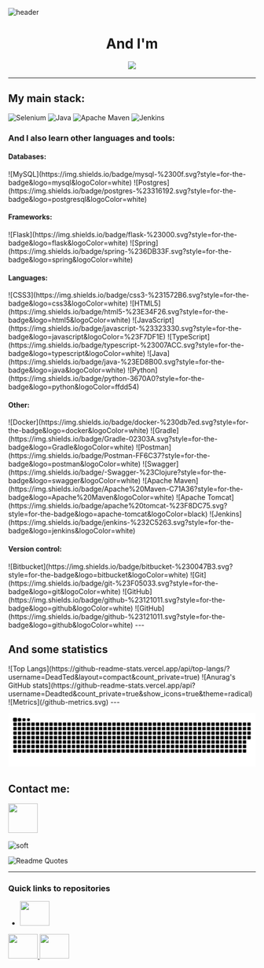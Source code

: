 ![header](https://capsule-render.vercel.app/api?type=waving&color=gradient&height=256&section=header&text=Hello%20World!&fontSize=75&animation=fadeIn&fontAlignY=38&desc=Welcome%20to%20my%20GitHub%20profile!%20Put%20stars,%20fork%20and%20contribute!&descAlignY=51&descAlign=62)
<h1 align="center">And I'm </h1>
<p align="center">
    <img src="https://readme-typing-svg.herokuapp.com?font=IBM+Plex+Mono&pause=1000&color=38F75C&background=000000F8&center=true&vCenter=true&width=460&height=40&lines=Automation+Quality+Assurance+Engineer"/></h1>
</p>

---
<h2>My main stack:</h2>

![Selenium](https://img.shields.io/badge/-selenium-%43B02A?style=for-the-badge&logo=selenium&logoColor=white) 
![Java](https://img.shields.io/badge/java-%23ED8B00.svg?style=for-the-badge&logo=java&logoColor=white) 
![Apache Maven](https://img.shields.io/badge/Apache%20Maven-C71A36?style=for-the-badge&logo=Apache%20Maven&logoColor=white) 
![Jenkins](https://img.shields.io/badge/jenkins-%232C5263.svg?style=for-the-badge&logo=jenkins&logoColor=white) 

<h3> And I also learn other languages and tools:</h3>

<h4>Databases:</h4>
![MySQL](https://img.shields.io/badge/mysql-%2300f.svg?style=for-the-badge&logo=mysql&logoColor=white) 
![Postgres](https://img.shields.io/badge/postgres-%23316192.svg?style=for-the-badge&logo=postgresql&logoColor=white) 

<h4>Frameworks:</h3>
![Flask](https://img.shields.io/badge/flask-%23000.svg?style=for-the-badge&logo=flask&logoColor=white) 
![Spring](https://img.shields.io/badge/spring-%236DB33F.svg?style=for-the-badge&logo=spring&logoColor=white) 

<h4>Languages:</h4>
![CSS3](https://img.shields.io/badge/css3-%231572B6.svg?style=for-the-badge&logo=css3&logoColor=white) 
![HTML5](https://img.shields.io/badge/html5-%23E34F26.svg?style=for-the-badge&logo=html5&logoColor=white) 
![JavaScript](https://img.shields.io/badge/javascript-%23323330.svg?style=for-the-badge&logo=javascript&logoColor=%23F7DF1E) 
![TypeScript](https://img.shields.io/badge/typescript-%23007ACC.svg?style=for-the-badge&logo=typescript&logoColor=white) 
![Java](https://img.shields.io/badge/java-%23ED8B00.svg?style=for-the-badge&logo=java&logoColor=white) 
![Python](https://img.shields.io/badge/python-3670A0?style=for-the-badge&logo=python&logoColor=ffdd54) 

<h4>Other:</h4>
![Docker](https://img.shields.io/badge/docker-%230db7ed.svg?style=for-the-badge&logo=docker&logoColor=white) 
![Gradle](https://img.shields.io/badge/Gradle-02303A.svg?style=for-the-badge&logo=Gradle&logoColor=white) 
![Postman](https://img.shields.io/badge/Postman-FF6C37?style=for-the-badge&logo=postman&logoColor=white) 
![Swagger](https://img.shields.io/badge/-Swagger-%23Clojure?style=for-the-badge&logo=swagger&logoColor=white) 
![Apache Maven](https://img.shields.io/badge/Apache%20Maven-C71A36?style=for-the-badge&logo=Apache%20Maven&logoColor=white) 
![Apache Tomcat](https://img.shields.io/badge/apache%20tomcat-%23F8DC75.svg?style=for-the-badge&logo=apache-tomcat&logoColor=black) 
![Jenkins](https://img.shields.io/badge/jenkins-%232C5263.svg?style=for-the-badge&logo=jenkins&logoColor=white) 

<h4>Version control:</h4>
![Bitbucket](https://img.shields.io/badge/bitbucket-%230047B3.svg?style=for-the-badge&logo=bitbucket&logoColor=white) 
![Git](https://img.shields.io/badge/git-%23F05033.svg?style=for-the-badge&logo=git&logoColor=white) 
![GitHub](https://img.shields.io/badge/github-%23121011.svg?style=for-the-badge&logo=github&logoColor=white) 
![GitHub](https://img.shields.io/badge/github-%23121011.svg?style=for-the-badge&logo=github&logoColor=white) 
---
<h2>And some statistics</h2>
![Top Langs](https://github-readme-stats.vercel.app/api/top-langs/?username=DeadTed&layout=compact&count_private=true) 
![Anurag's GitHub stats](https://github-readme-stats.vercel.app/api?username=Deadted&count_private=true&show_icons=true&theme=radical) 
![Metrics](/github-metrics.svg) 
---

![github contribution grid snake animation](https://raw.githubusercontent.com/teuchezh/teuchezh/output/github-contribution-grid-snake-dark.svg#gh-dark-mode-only) 

<h2>Contact me:</h2>
<a href="https://www.linkedin.com/in/yauheni-minchanka-178067149/">
<img src="https://cdn.jsdelivr.net/gh/devicons/devicon/icons/linkedin/linkedin-original-wordmark.svg" height="60" width="60"/></a>

![soft](https://capsule-render.vercel.app/api?type=soft&color=gradient&text=Come%20again!&fontSize=40&animation=twinkling) 

![Readme Quotes](https://quotes-github-readme.vercel.app/api?type=horizontal&theme=dark) 

---

### Quick links to repositories
* <a href="https://github.com/DeadTed/rest-assured_basic_examples"><img src="https://img.shields.io/badge/java-%23ED8B00.svg?style=for-the-badge&logo=java&logoColor=white" height="50" width="60"/>
<img src="https://miro.medium.com/max/800/1*qmS-f8Pv72ZavjF22v-xiw.png" height="50" width="60"/>
<img src="https://qatestlab.com/assets/Uploads/testng1.png" height="50" width="60"/></a>
